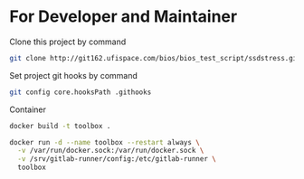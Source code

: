 # For Developer and Maintainer

Clone this project by command

```bash
git clone http://git162.ufispace.com/bios/bios_test_script/ssdstress.git
```

Set project git hooks by command

```bash
git config core.hooksPath .githooks
```

Container

```bash
docker build -t toolbox .

docker run -d --name toolbox --restart always \
  -v /var/run/docker.sock:/var/run/docker.sock \
  -v /srv/gitlab-runner/config:/etc/gitlab-runner \
  toolbox
```
